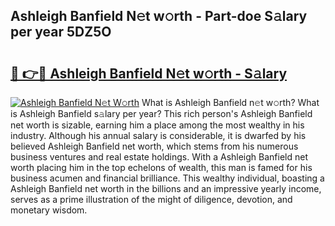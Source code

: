 ## Ashleigh Banfield N𝚎t w𝚘rth - Part-doe S𝚊lary per year 5DZ5O

# <h2><a href="http://gc0cc79.nevu.top/?p=Ashleigh+Banfield">🔗 👉🔴 Ashleigh Banfield N𝚎t w𝚘rth - S𝚊lary</a></h2>

[![Ashleigh Banfield N𝚎t W𝚘rth](https://i.imgur.com/Oavwk0R.jpeg)](http://gc0cc79.nevu.top/?p=Ashleigh+Banfield)
What is Ashleigh Banfield n𝚎t w𝚘rth? What is Ashleigh Banfield s𝚊lary per year?
This rich person's Ashleigh Banfield net worth is sizable, earning him a place among the most wealthy in his industry. Although his annual salary is considerable, it is dwarfed by his believed Ashleigh Banfield net worth, which stems from his numerous business ventures and real estate holdings. With a Ashleigh Banfield net worth placing him in the top echelons of wealth, this man is famed for his business acumen and financial brilliance. This wealthy individual, boasting a Ashleigh Banfield net worth in the billions and an impressive yearly income, serves as a prime illustration of the might of diligence, devotion, and monetary wisdom.
